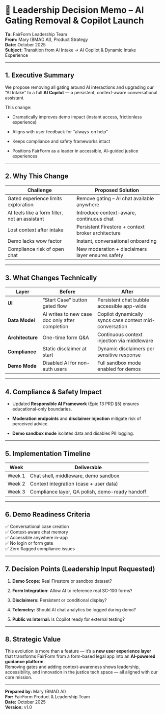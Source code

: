 # **🧭 Leadership Decision Memo – AI Gating Removal & Copilot Launch**

**To:** FairForm Leadership Team  
 **From:** Mary (BMAD AI), Product Strategy  
 **Date:** October 2025  
 **Subject:** Transition from AI Intake → AI Copilot & Dynamic Intake Experience

---

## **1\. Executive Summary**

We propose removing all gating around AI interactions and upgrading our “AI Intake” to a full **AI Copilot** — a persistent, context-aware conversational assistant.

This change:

* Dramatically improves demo impact (instant access, frictionless experience)

* Aligns with user feedback for “always-on help”

* Keeps compliance and safety frameworks intact

* Positions FairForm as a leader in accessible, AI-guided justice experiences

---

## **2\. Why This Change**

| Challenge | Proposed Solution |
| ----- | ----- |
| Gated experience limits exploration | Remove gating – AI chat available anywhere |
| AI feels like a form filler, not an assistant | Introduce context-aware, continuous chat |
| Lost context after intake | Persistent Firestore \+ context broker architecture |
| Demo lacks wow factor | Instant, conversational onboarding |
| Compliance risk of open chat | New moderation \+ disclaimers layer ensures safety |

---

## **3\. What Changes Technically**

| Layer | Before | After |
| ----- | ----- | ----- |
| **UI** | “Start Case” button gated flow | Persistent chat bubble accessible app-wide |
| **Data Model** | AI writes to new case doc only after completion | Copilot dynamically syncs case context mid-conversation |
| **Architecture** | One-time form Q\&A | Continuous context injection via middleware |
| **Compliance** | Static disclaimer at start | Dynamic disclaimers per sensitive response |
| **Demo Mode** | Disabled AI for non-auth users | Full sandbox mode enabled for demos |

---

## **4\. Compliance & Safety Impact**

* Updated **Responsible AI Framework** (Epic 13 PRD §5) ensures educational-only boundaries.

* **Moderation endpoints** and **disclaimer injection** mitigate risk of perceived advice.

* **Demo sandbox mode** isolates data and disables PII logging.

---

## **5\. Implementation Timeline**

| Week | Deliverable |
| ----- | ----- |
| Week 1 | Chat shell, middleware, demo sandbox |
| Week 2 | Context integration (case \+ user data) |
| Week 3 | Compliance layer, QA polish, demo-ready handoff |

---

## **6\. Demo Readiness Criteria**

✅ Conversational case creation  
 ✅ Context-aware chat memory  
 ✅ Accessible anywhere in-app  
 ✅ No login or form gate  
 ✅ Zero flagged compliance issues

---

## **7\. Decision Points (Leadership Input Requested)**

1. **Demo Scope:** Real Firestore or sandbox dataset?

2. **Form Integration:** Allow AI to reference real SC-100 forms?

3. **Disclaimers:** Persistent or conditional display?

4. **Telemetry:** Should AI chat analytics be logged during demo?

5. **Public vs Internal:** Is Copilot ready for external testing?

---

## **8\. Strategic Value**

This evolution is more than a feature — it’s a **new user experience layer** that transforms FairForm from a form-based legal app into an **AI-powered guidance platform**.  
 Removing gates and adding context-awareness shows leadership, accessibility, and innovation in the justice tech space — all aligned with our core mission.

---

**Prepared by:** Mary (BMAD AI)  
 **For:** FairForm Product & Leadership Team  
 **Date:** October 2025  
 **Version:** v1.0